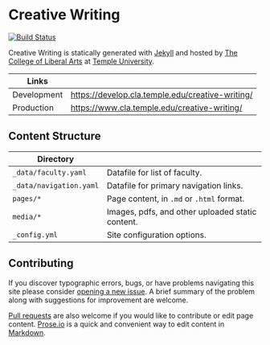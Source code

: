 # Creative Writing

[![Build Status][travis-img]][travis]

Creative Writing is statically generated with [Jekyll](https://jekyllrb.com) and hosted by [The College of Liberal Arts](https://liberalarts.temple.edu) at [Temple University](https://temple.edu).

| Links |  |
| --- | --- |
| Development | https://develop.cla.temple.edu/creative-writing/ |
| Production | https://www.cla.temple.edu/creative-writing/ |

## Content Structure

| Directory |  |
| --- | --- |
| ````_data/faculty.yaml```` | Datafile for list of faculty. |
| ````_data/navigation.yaml```` | Datafile for primary   navigation links. |
| ````pages/*```` | Page content, in ````.md```` or ````.html```` format. |
| ````media/*```` | Images, pdfs, and other uploaded static content. |
| ````_config.yml```` | Site configuration options. |

## Contributing

If you discover typographic errors, bugs, or have problems navigating this site please consider [opening a new issue][issue]. A brief summary of the problem along with suggestions for improvement are welcome.

[Pull requests][pr] are also welcome if you would like to contribute or edit page content. [Prose.io][prose] is a quick and convenient way to edit content in [Markdown][md].


[travis]: https://travis-ci.org/TULiberalArts/Creative-Writing
[travis-img]: https://travis-ci.org/TULiberalArts/Creative-Writing.svg?branch=master
[jekyll]: https://https://jekyllrb.com
[issue]: https://github.com/TULiberalArts/Creative-Writing/issues
[pr]: https://help.github.com/articles/about-pull-requests/
[prose]: https://prose.io/#TULiberalArts/Creative-Writing
[md]: http://whatismarkdown.com/
